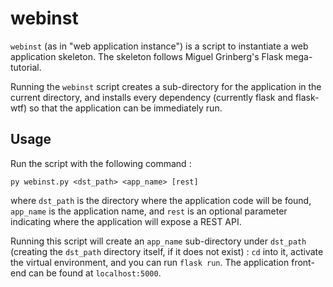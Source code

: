 # webinst

`webinst` (as in "web application instance") is a script to instantiate a web
application skeleton. The skeleton follows Miguel Grinberg's Flask
mega-tutorial.

Running the `webinst` script creates a sub-directory for the application in the
current directory, and installs every dependency (currently flask and
flask-wtf) so that the application can be immediately run.

## Usage

Run the script with the following command :

``` console
py webinst.py <dst_path> <app_name> [rest]
```

where `dst_path` is the directory where the application code will be found,
`app_name` is the application name, and `rest` is an optional parameter
indicating where the application will expose a REST API.

Running this script will create an `app_name` sub-directory under `dst_path`
(creating the `dst_path` directory itself, if it does not exist) : `cd` into
it, activate the virtual environment, and you can run `flask run`. The
application front-end can be found at `localhost:5000`.
